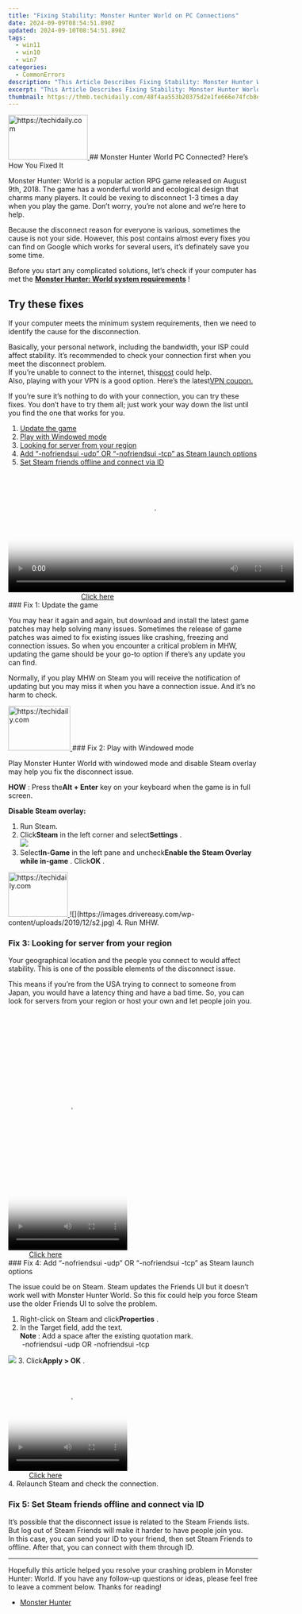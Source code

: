 ```yaml
---
title: "Fixing Stability: Monster Hunter World on PC Connections"
date: 2024-09-09T08:54:51.890Z
updated: 2024-09-10T08:54:51.890Z
tags:
  - win11
  - win10
  - win7
categories:
  - CommonErrors
description: "This Article Describes Fixing Stability: Monster Hunter World on PC Connections"
excerpt: "This Article Describes Fixing Stability: Monster Hunter World on PC Connections"
thumbnail: https://thmb.techidaily.com/48f4aa553b20375d2e1fe666e74fcb8eb031257aa3408ce619e341568a63ddba.jpg
---
```


<!-- affiliate ads begin -->
<a href="https://aligracehair.sjv.io/c/5597632/2135366/19272" target="_top" id="2135366">
  <img src="//a.impactradius-go.com/display-ad/19272-2135366" border="0" alt="https://techidaily.com" width="160" height="90"/>
</a>
<img height="0" width="0" src="https://aligracehair.sjv.io/i/5597632/2135366/19272" style="position:absolute;visibility:hidden;" border="0" />
<!-- affiliate ads end -->
## Monster Hunter World PC Connected? Here’s How You Fixed It

Monster Hunter: World is a popular action RPG game released on August 9th, 2018\. The game has a wonderful world and ecological design that charms many players. It could be vexing to disconnect 1-3 times a day when you play the game. Don’t worry, you’re not alone and we’re here to help.

 Because the disconnect reason for everyone is various, sometimes the cause is not your side. However, this post contains almost every fixes you can find on Google which works for several users, it’s definately save you some time.

 Before you start any complicated solutions, let’s check if your computer has met the **[Monster Hunter: World system requirements](https://tools.techidaily.com/drivereasy/download/)**  !

## Try these fixes

 If your computer meets the minimum system requirements, then we need to identify the cause for the disconnection.

 Basically, your personal network, including the bandwidth, your ISP could affect stability. It’s recommended to check your connection first when you meet the disconnect problem.  
 If you’re unable to connect to the internet, this[post](https://tools.techidaily.com/drivereasy/download/) could help.  
 Also, playing with your VPN is a good option. Here’s the latest[VPN coupon.](https://tools.techidaily.com/drivereasy/download/)

 If you’re sure it’s nothing to do with your connection, you can try these fixes. You don’t have to try them all; just work your way down the list until you find the one that works for you.

1. [Update the game](https://tools.techidaily.com/drivereasy/download/)
2. [Play with Windowed mode](https://tools.techidaily.com/drivereasy/download/)
3. [Looking for server from your region](https://tools.techidaily.com/drivereasy/download/)
4. [Add “-nofriendsui -udp” OR “-nofriendsui -tcp” as Steam launch options](https://tools.techidaily.com/drivereasy/download/)
5. [Set Steam friends offline and connect via ID](https://tools.techidaily.com/drivereasy/download/)

<!-- affiliate ads begin -->
<span id="1983473">
					<video width="576" height="240" style="cursor:pointer"
           poster="//a.impactradius-go.com/display-clicktoplayimage/1983473.png"
           onclick="if(!this.playClicked){this.play();this.setAttribute('controls',true);this.playClicked=true;}">
	   <source src="//a.impactradius-go.com/display-ad/22993-1983473">
	   <img src="//a.impactradius-go.com/display-clicktoplayimage/1983473.png" style="border: none; height: 100%; width: 100%; object-fit: contain">
	</video>
	<div style="width:360px;text-align:center"><a href="javascript:window.open(decodeURIComponent('https%3A%2F%2Fhomestyler.sjv.io%2Fc%2F5597632%2F1983473%2F22993'), '_blank');void(0);">Click here</a></div>
</span>
<img height="0" width="0" src="https://imp.pxf.io/i/5597632/1983473/22993" style="position:absolute;visibility:hidden;" border="0" />
<!-- affiliate ads end -->
### Fix 1: Update the game

 You may hear it again and again, but download and install the latest game patches may help solving many issues. Sometimes the release of game patches was aimed to fix existing issues like crashing, freezing and connection issues. So when you encounter a critical problem in MHW, updating the game should be your go-to option if there’s any update you can find.

 Normally, if you play MHW on Steam you will receive the notification of updating but you may miss it when you have a connection issue. And it’s no harm to check.

<!-- affiliate ads begin -->
<a href="https://aligracehair.sjv.io/c/5597632/2115927/19272" target="_top" id="2115927">
  <img src="//a.impactradius-go.com/display-ad/19272-2115927" border="0" alt="https://techidaily.com" width="125" height="90"/>
</a>
<img height="0" width="0" src="https://aligracehair.sjv.io/i/5597632/2115927/19272" style="position:absolute;visibility:hidden;" border="0" />
<!-- affiliate ads end -->
### Fix 2: Play with Windowed mode

 Play Monster Hunter World with windowed mode and disable Steam overlay may help you fix the disconnect issue.

**HOW** : Press the**Alt + Enter** key on your keyboard when the game is in full screen.

**Disable Steam overlay:**

1. Run Steam.
2. Click**Steam** in the left corner and select**Settings** .  
![](https://images.drivereasy.com/wp-content/uploads/2019/12/s1.jpg)
3. Select**In-Game** in the left pane and uncheck**Enable the Steam Overlay while in-game** . Click**OK** .  
<!-- affiliate ads begin -->
<a href="https://bluettiit.sjv.io/c/5597632/2114263/17093" target="_top" id="2114263">
  <img src="//a.impactradius-go.com/display-ad/17093-2114263" border="0" alt="https://techidaily.com" width="120" height="90"/>
</a>
<img height="0" width="0" src="https://bluettiit.sjv.io/i/5597632/2114263/17093" style="position:absolute;visibility:hidden;" border="0" />
<!-- affiliate ads end -->
![](https://images.drivereasy.com/wp-content/uploads/2019/12/s2.jpg)
4. Run MHW.

### Fix 3: Looking for server from your region

 Your geographical location and the people you connect to would affect stability. This is one of the possible elements of the disconnect issue.

 This means if you’re from the USA trying to connect to someone from Japan, you would have a latency thing and have a bad time. So, you can look for servers from your region or host your own and let people join you.

<!-- affiliate ads begin -->
<span id="1770776">
					<video width="240" height="480" style="cursor:pointer"
           poster="//a.impactradius-go.com/display-clicktoplayimage/1770776.png"
           onclick="if(!this.playClicked){this.play();this.setAttribute('controls',true);this.playClicked=true;}">
	   <source src="//a.impactradius-go.com/display-ad/20702-1770776">
	   <img src="//a.impactradius-go.com/display-clicktoplayimage/1770776.png" style="border: none; height: 100%; width: 100%; object-fit: contain">
	</video>
	<div style="width:150px;text-align:center"><a href="javascript:window.open(decodeURIComponent('https%3A%2F%2Ftokenmetrics.sjv.io%2Fc%2F5597632%2F1770776%2F20702'), '_blank');void(0);">Click here</a></div>
</span>
<img height="0" width="0" src="https://imp.pxf.io/i/5597632/1770776/20702" style="position:absolute;visibility:hidden;" border="0" />
<!-- affiliate ads end -->
### Fix 4: Add “-nofriendsui -udp” OR “-nofriendsui -tcp” as Steam launch options

 The issue could be on Steam. Steam updates the Friends UI but it doesn’t work well with Monster Hunter World. So this fix could help you force Steam use the older Friends UI to solve the problem.

1. Right-click on Steam and click**Properties** .
2. In the Target field, add the text.  
**Note** : Add a space after the existing quotation mark.  
  -nofriendsui -udp   OR   -nofriendsui -tcp  

![](https://images.drivereasy.com/wp-content/uploads/2019/12/mhw.jpg)
3. Click**Apply > OK** .
<!-- affiliate ads begin -->
<span id="1912746">
					<video width="240" height="200" style="cursor:pointer"
           poster="//a.impactradius-go.com/display-clicktoplayimage/1912746.png"
           onclick="if(!this.playClicked){this.play();this.setAttribute('controls',true);this.playClicked=true;}">
	   <source src="//a.impactradius-go.com/display-ad/20231-1912746">
	   <img src="//a.impactradius-go.com/display-clicktoplayimage/1912746.png" style="border: none; height: 100%; width: 100%; object-fit: contain">
	</video>
	<div style="width:150px;text-align:center"><a href="javascript:window.open(decodeURIComponent('https%3A%2F%2Fmindmanager.sjv.io%2Fc%2F5597632%2F1912746%2F20231'), '_blank');void(0);">Click here</a></div>
</span>
<img height="0" width="0" src="https://imp.pxf.io/i/5597632/1912746/20231" style="position:absolute;visibility:hidden;" border="0" />
<!-- affiliate ads end -->
4. Relaunch Steam and check the connection.

### Fix 5: Set Steam friends offline and connect via ID

 It’s possible that the disconnect issue is related to the Steam Friends lists. But log out of Steam Friends will make it harder to have people join you.  
 In this case, you can send your ID to your friend, then set Steam Friends to offline. After that, you can connect with them through ID.

---

 Hopefully this article helped you resolve your crashing problem in Monster Hunter: World. If you have any follow-up questions or ideas, please feel free to leave a comment below. Thanks for reading!

* [Monster Hunter](https://tools.techidaily.com/drivereasy/download/)

<ins class="adsbygoogle"
     style="display:block"
     data-ad-format="autorelaxed"
     data-ad-client="ca-pub-7571918770474297"
     data-ad-slot="1223367746"></ins>



<ins class="adsbygoogle"
     style="display:block"
     data-ad-client="ca-pub-7571918770474297"
     data-ad-slot="8358498916"
     data-ad-format="auto"
     data-full-width-responsive="true"></ins>


